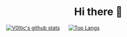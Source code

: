 <h1 align="center">Hi there 👋</h1>

[![V0ltic's github stats](https://github-readme-stats.vercel.app/api?username=V0ltic&show_icons=true&theme=tokyonight)](https://github.com/V0ltic)
<span style="padding: 20px;">
[![Top Langs](https://github-readme-stats.vercel.app/api/top-langs/?username=V0ltic&theme=tokyonight)](https://github.com/V0ltic)
